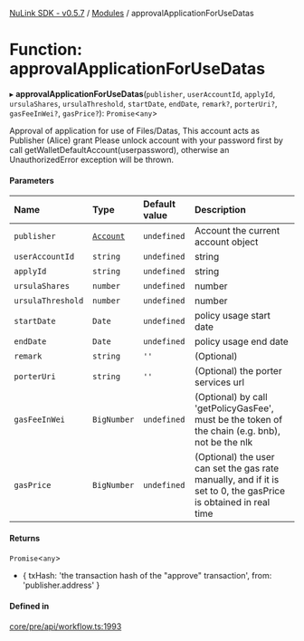 [NuLink SDK - v0.5.7](../README.md) / [Modules](../modules.md) / approvalApplicationForUseDatas

# Function: approvalApplicationForUseDatas

▸ **approvalApplicationForUseDatas**(`publisher`, `userAccountId`, `applyId`, `ursulaShares`, `ursulaThreshold`, `startDate`, `endDate`, `remark?`, `porterUri?`, `gasFeeInWei?`, `gasPrice?`): `Promise`<`any`\>

Approval of application for use of Files/Datas, This account acts as Publisher (Alice) grant
Please unlock account with your password first by call getWalletDefaultAccount(userpassword), otherwise an UnauthorizedError exception will be thrown.

#### Parameters

| Name | Type | Default value | Description |
| :------ | :------ | :------ | :------ |
| `publisher` | [`Account`](../classes/Account.md) | `undefined` | Account the current account object |
| `userAccountId` | `string` | `undefined` | string |
| `applyId` | `string` | `undefined` | string |
| `ursulaShares` | `number` | `undefined` | number |
| `ursulaThreshold` | `number` | `undefined` | number |
| `startDate` | `Date` | `undefined` | policy usage start date |
| `endDate` | `Date` | `undefined` | policy usage end date |
| `remark` | `string` | `''` | (Optional) |
| `porterUri` | `string` | `''` | (Optional) the porter services url |
| `gasFeeInWei` | `BigNumber` | `undefined` | (Optional) by call 'getPolicyGasFee', must be the token of the chain (e.g. bnb), not be the nlk |
| `gasPrice` | `BigNumber` | `undefined` | (Optional) the user can set the gas rate manually, and if it is set to 0, the gasPrice is obtained in real time |

#### Returns

`Promise`<`any`\>

- {
                      txHash: 'the transaction hash of the "approve" transaction',
                      from: 'publisher.address'
                    }

#### Defined in

[core/pre/api/workflow.ts:1993](https://github.com/NuLink-network/nulink-sdk/blob/11cbdd7/src/core/pre/api/workflow.ts#L1993)
